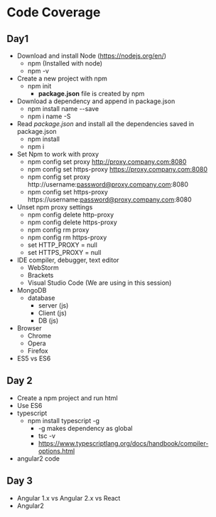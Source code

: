 # Code Coverage #

## Day1 

* Download and install Node (https://nodejs.org/en/)
	* npm (Installed with node)
	* npm -v
* Create a new project with npm
	* npm init
		* <b>package.json</b> file is created by npm
* Download a dependency and append in package.json
	* npm install name --save
	* npm i name -S
* Read <i>package.json</i> and install all the dependencies saved in package.json
	* npm install
	* npm i
* Set Npm to work with proxy
	* npm config set proxy http://proxy.company.com:8080
	* npm config set https-proxy https://proxy.company.com:8080
	* npm config set proxy http://username:password@proxy.company.com:8080
	* npm config set https-proxy https://username:password@proxy.company.com:8080
* Unset npm proxy settings
	* npm config delete http-proxy
	* npm config delete https-proxy
	* npm config rm proxy
	* npm config rm https-proxy
	* set HTTP_PROXY = null
	* set HTTPS_PROXY = null
* IDE
	compiler, debugger, text editor	
	- WebStorm
	- Brackets
	- Visual Studio Code (We are using in this session)
* MongoDB
	* database	
		* server (js)
		* Client (js)
		* DB (js)
* Browser
	* Chrome
	* Opera
	* Firefox
* ES5 vs ES6


## Day 2
* Create a npm project and run html 
* Use ES6
* typescript
	* npm install typescript -g
		* -g makes dependency as global
		* tsc -v
		* https://www.typescriptlang.org/docs/handbook/compiler-options.html
* angular2 code


## Day 3
* Angular 1.x vs Angular 2.x vs React
* Angular2








